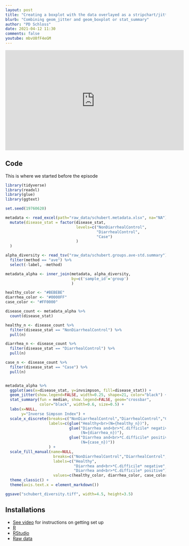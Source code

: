 ```yaml
---
layout: post
title: "Creating a boxplot with the data overlayed as a stripchart/jitter plot"
blurb: "Combining geom_jitter and geom_boxplot or stat_summary"
author: "PD Schloss"
date: 2021-04-12 11:30
comments: false
youtube: mbvU8fF4eGM
---
```


<iframe style="margin: 0 auto;display:block;" width="560" height="315" src="https://www.youtube.com/embed/{{ page.youtube }}" frameborder="0" allow="accelerometer; autoplay; encrypted-media; gyroscope; picture-in-picture" allowfullscreen></iframe>


## Code

This is where we started before the episode

```R
library(tidyverse)
library(readxl)
library(glue)
library(ggtext)

set.seed(19760620)

metadata <- read_excel(path="raw_data/schubert.metadata.xlsx", na="NA") %>%
  mutate(disease_stat = factor(disease_stat,
                               levels=c("NonDiarrhealControl",
                                        "DiarrhealControl",
                                        "Case")
                               )
  )

alpha_diversity <- read_tsv("raw_data/schubert.groups.ave-std.summary") %>%
  filter(method == "ave") %>%
  select(-label, -method)

metadata_alpha <- inner_join(metadata, alpha_diversity,
                             by=c('sample_id'='group')
                             )

healthy_color <- "#BEBEBE"
diarrhea_color <- "#0000FF"
case_color <- "#FF0000"

disease_count <- metadata_alpha %>%
  count(disease_stat)

healthy_n <- disease_count %>%
  filter(disease_stat == "NonDiarrhealControl") %>%
  pull(n)

diarrhea_n <- disease_count %>%
  filter(disease_stat == "DiarrhealControl") %>%
  pull(n)

case_n <- disease_count %>%
  filter(disease_stat == "Case") %>%
  pull(n)


metadata_alpha %>%
  ggplot(aes(x=disease_stat, y=invsimpson, fill=disease_stat)) +
  geom_jitter(show.legend=FALSE, width=0.25, shape=21, color="black") +
  stat_summary(fun = median, show.legend=FALSE, geom="crossbar",
               color="black", width=0.6, size=0.5) +
  labs(x=NULL,
       y="Inverse Simpson Index") +
  scale_x_discrete(breaks=c("NonDiarrhealControl","DiarrhealControl","Case"),
                   labels=c(glue("Healthy<br>(N={healthy_n})"),
                            glue("Diarrhea and<br>*C.difficile* negative<br>\\
                                 (N={diarrhea_n})"),
                            glue("Diarrhea and<br>*C.difficile* positive<br>\\
                                 (N={case_n})"))
                   ) +
  scale_fill_manual(name=NULL,
                     breaks=c("NonDiarrhealControl","DiarrhealControl","Case"),
                     labels=c("Healthy",
                              "Diarrhea and<br>*C.difficile* negative",
                              "Diarrhea and<br>*C.difficile* positive"),
                     values=c(healthy_color, diarrhea_color, case_color)) +
  theme_classic() +
  theme(axis.text.x = element_markdown())

ggsave("schubert_diversity.tiff", width=4.5, height=3.5)
```

## Installations

* [See video](https://www.youtube.com/watch?v=D6CunpqF04E) for instructions on getting set up
* [R](https://r-project.org)
* [RStudio](https://rstudio.com)
* [Raw data](https://github.com/riffomonas/raw_data/releases/latest)
